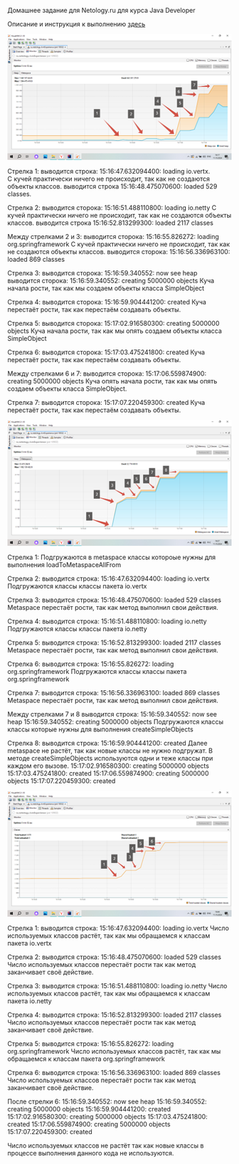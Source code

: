 Домашнее задание для Netology.ru для курса Java Developer   

Описание и инструкция к выполнению [здесь](https://github.com/netology-code/jd-homeworks/tree/master/jvm/README.md)


 ![Куча](/img/Heap.png)

Стрелка 1: выводится строка: 15:16:47.632094400: loading io.vertx.            
           С кучей практически ничего не происходит, так как не создаются объекты классов.
           выводится строка 15:16:48.475070600: loaded 529 classes.

Стрелка 2: выводится сторока: 15:16:51.488110800: loading io.netty 
            С кучей практически ничего не происходит, так как не создаются объекты классов.
           выводится строка 15:16:52.813299300: loaded 2117 classes

Между стрелками 2 и 3: выводится сторока: 15:16:55.826272: loading org.springframework
            С кучей практически ничего не происходит, так как не создаются объекты классов.
           выводится сторока: 15:16:56.336963100: loaded 869 classes

Стрелка 3: выводится сторока: 15:16:59.340552: now see heap 
            выводится сторока: 15:16:59.340552: creating 5000000 objects
            Куча начала рости, так как мы создаем объекты класса SimpleObject 

Стрелка 4: выводится сторока: 15:16:59.904441200: created
            Куча перестаёт рости, так как перестаём создавать объекты.

Стрелка 5: выводится сторока: 15:17:02.916580300: creating 5000000 objects
            Куча начала рости, так как мы опять создаем объекты класса SimpleObject

Стрелка 6: выводится сторока: 15:17:03.475241800: created
            Куча перестаёт рости, так как перестаём создавать объекты.

Между стрелками 6 и 7: выводится сторока: 15:17:06.559874900: creating 5000000 objects
                    Куча опять начала рости, так как мы опять создаем объекты класса SimpleObject.

Стрелка 7: выводится сторока: 15:17:07.220459300: created
            Куча перестаёт рости, так как перестаём создавать объекты.

![Metaspace](/img/Metaspace.png)

Стрелка 1: Подгружаются в metaspace классы котороые нужны для выполнения loadToMetaspaceAllFrom 

Стрелка 2: выводится строка: 15:16:47.632094400: loading io.vertx 
Подгружаются классы классы пакета io.vertx

Стрелка 3: выводится строка: 15:16:48.475070600: loaded 529 classes
Metaspace перестаёт рости, так как метод выполнил свои действия.

Стрелка 4: выводится строка: 15:16:51.488110800: loading io.netty
Подгружаются классы классы пакета io.netty

Стрелка 5: выводится строка: 15:16:52.813299300: loaded 2117 classes
Metaspace перестаёт рости, так как метод выполнил свои действия.

Стрелка 6: выводится строка: 15:16:55.826272: loading org.springframework
Подгружаются классы классы пакета org.springframework

Стрелка 7: выводится строка: 15:16:56.336963100: loaded 869 classes
Metaspace перестаёт рости, так как метод выполнил свои действия.

Между стрелками 7 и 8 выводится строка: 15:16:59.340552: now see heap
                                        15:16:59.340552: creating 5000000 objects
Подгружаются классы классы которые нужны для выполнения createSimpleObjects

Стрелка 8: выводится строка: 15:16:59.904441200: created
Далее metaspace не растёт, так как новые классы не нужно подгружат. В методе createSimpleObjects используются одни и теже классы при каждом его вызове.
15:17:02.916580300: creating 5000000 objects
15:17:03.475241800: created
15:17:06.559874900: creating 5000000 objects
15:17:07.220459300: created

![Class](/img/Class.png)

Стрелка 1: выводится строка: 15:16:47.632094400: loading io.vertx 
Число используемых классов растёт, так как мы обращаемся к классам пакета  io.vertx

Стрелка 2: выводится строка: 15:16:48.475070600: loaded 529 classes
Число используемых классов перестаёт рости так как метод заканчивает своё действие.

Стрелка 3: выводится строка: 15:16:51.488110800: loading io.netty
Число используемых классов растёт, так как мы обращаемся к классам пакета  io.netty

Стрелка 4: выводится строка: 15:16:52.813299300: loaded 2117 classes
Число используемых классов перестаёт рости так как метод заканчивает своё действие.

Стрелка 5: выводится строка: 15:16:55.826272: loading org.springframework
Число используемых классов растёт, так как мы обращаемся к классам пакета org.springframework

Стрелка 6: выводится строка: 15:16:56.336963100: loaded 869 classes
Число используемых классов перестаёт рости так как метод заканчивает своё действие.

После стрелки 6: 15:16:59.340552: now see heap
15:16:59.340552: creating 5000000 objects
15:16:59.904441200: created
15:17:02.916580300: creating 5000000 objects
15:17:03.475241800: created
15:17:06.559874900: creating 5000000 objects
15:17:07.220459300: created

Число используемых классов не растёт так как новые классы в процессе выполнения данного кода не используются.










